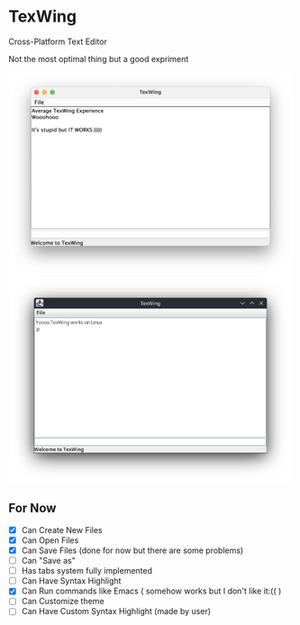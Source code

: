 # TexWing
Cross-Platform Text Editor

Not the most optimal thing but a good expriment

![Screenshot MacOS](./screenshot.png)
![Screenshot Linux](./screenshot2.png)

## For Now
- [x] Can Create New Files
- [x] Can Open Files
- [x] Can Save Files (done for now but there are some problems)
- [ ] Can "Save as"
- [ ] Has tabs system fully implemented
- [ ] Can Have Syntax Highlight
- [x] Can Run commands like Emacs ( somehow works but I don't like it:(( )
- [ ] Can Customize theme
- [ ] Can Have Custom Syntax Highlight (made by user)
